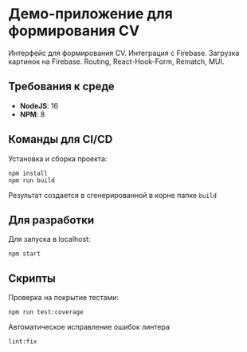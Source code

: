 # Демо-приложение для формирования CV

Интерфейс для формирования CV. Интеграция с Firebase. Загрузка картинок на Firebase. Routing, React-Hook-Form, Rematch, MUI.

## Требования к среде

+ **NodeJS**: 16
+ **NPM**: 8

## Команды для CI/CD

Установка и сборка проекта:

```shell
npm install
npm run build
```

Результат создается в сгенерированной в корне папке `build`

## Для разработки

Для запуска в localhost:

```shell
npm start
```

## Скрипты

Проверка на покрытие тестами:

```shell
npm run test:coverage
```

Автоматическое исправление ошибок линтера

```shell
lint:fix
```
